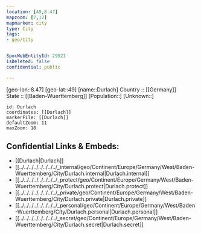 ```yaml
---
location: [49,8.47] 
mapzoom: [7,12] 
mapmarker: city 
type: City
tags:
- geo/City


SpocWebEntityId: 29921
isDeleted: false
confidential: public

---
```

[geo-lon::8.47] 
[geo-lat::49] 
[name::Durlach] 
Country :: [[Germany]]  
State :: [[Baden-Wuerttemberg]] 
[Population::] 
[Unknown::] 


```leaflet
id: Durlach
coordinates: [[Durlach]] 
markerFile: [[Durlach]] 
defaultZoom: 11 
maxZoom: 18
```


## Confidential Links & Embeds: 
- [[Durlach|Durlach]]  
- [[../../../../../../../../_internal/geo/Continent/Europe/Germany/West/Baden-Wuerttemberg/City/Durlach.internal|Durlach.internal]] 
- [[../../../../../../../../_protect/geo/Continent/Europe/Germany/West/Baden-Wuerttemberg/City/Durlach.protect|Durlach.protect]] 
- [[../../../../../../../../_private/geo/Continent/Europe/Germany/West/Baden-Wuerttemberg/City/Durlach.private|Durlach.private]] 
- [[../../../../../../../../_personal/geo/Continent/Europe/Germany/West/Baden-Wuerttemberg/City/Durlach.personal|Durlach.personal]] 
- [[../../../../../../../../_secret/geo/Continent/Europe/Germany/West/Baden-Wuerttemberg/City/Durlach.secret|Durlach.secret]] 
